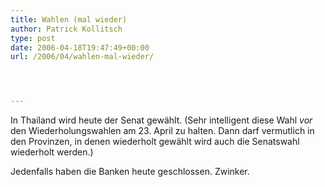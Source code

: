```yaml
---
title: Wahlen (mal wieder)
author: Patrick Kollitsch
type: post
date: 2006-04-18T19:47:49+00:00
url: /2006/04/wahlen-mal-wieder/




---
```

In Thailand wird heute der Senat gewählt. (Sehr intelligent diese Wahl _vor_ den Wiederholungswahlen am 23. April zu halten. Dann darf vermutlich in den Provinzen, in denen wiederholt gewählt wird auch die Senatswahl wiederholt werden.)

Jedenfalls haben die Banken heute geschlossen. Zwinker.
